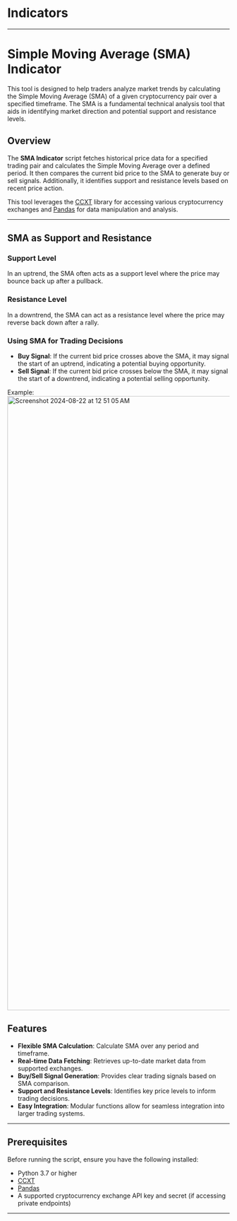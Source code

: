 # Indicators 
- - - 

# Simple Moving Average (SMA) Indicator

This tool is designed to help traders analyze market trends by calculating the Simple Moving Average (SMA) of a given cryptocurrency pair over a specified timeframe. The SMA is a fundamental technical analysis tool that aids in identifying market direction and potential support and resistance levels.


## Overview

The **SMA Indicator** script fetches historical price data for a specified trading pair and calculates the Simple Moving Average over a defined period. It then compares the current bid price to the SMA to generate buy or sell signals. Additionally, it identifies support and resistance levels based on recent price action.

This tool leverages the [CCXT](https://github.com/ccxt/ccxt) library for accessing various cryptocurrency exchanges and [Pandas](https://pandas.pydata.org/) for data manipulation and analysis.

---

## SMA as Support and Resistance

### Support Level
In an uptrend, the SMA often acts as a support level where the price may bounce back up after a pullback.

### Resistance Level
In a downtrend, the SMA can act as a resistance level where the price may reverse back down after a rally.

### Using SMA for Trading Decisions

- **Buy Signal**: If the current bid price crosses above the SMA, it may signal the start of an uptrend, indicating a potential buying opportunity.
- **Sell Signal**: If the current bid price crosses below the SMA, it may signal the start of a downtrend, indicating a potential selling opportunity.

Example: 
<img width="1390" alt="Screenshot 2024-08-22 at 12 51 05 AM" src="https://github.com/user-attachments/assets/3b0c1975-0dbc-4469-9eeb-5dc6ddec638f">



## Features

- **Flexible SMA Calculation**: Calculate SMA over any period and timeframe.
- **Real-time Data Fetching**: Retrieves up-to-date market data from supported exchanges.
- **Buy/Sell Signal Generation**: Provides clear trading signals based on SMA comparison.
- **Support and Resistance Levels**: Identifies key price levels to inform trading decisions.
- **Easy Integration**: Modular functions allow for seamless integration into larger trading systems.

---

## Prerequisites

Before running the script, ensure you have the following installed:

- Python 3.7 or higher
- [CCXT](https://github.com/ccxt/ccxt)
- [Pandas](https://pandas.pydata.org/)
- A supported cryptocurrency exchange API key and secret (if accessing private endpoints)

---
